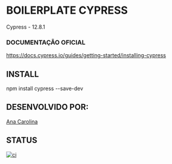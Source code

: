 # BOILERPLATE CYPRESS

Cypress - 12.8.1

### DOCUMENTAÇÃO OFICIAL

https://docs.cypress.io/guides/getting-started/installing-cypress 

## INSTALL

npm install cypress --save-dev

## DESENVOLVIDO POR:
[Ana Carolina](https://github.com/AnacAntunes/)

## STATUS
[![ci](https://github.com/AnacAntunes/cypress_initial/actions/workflows/ci.yml/badge.svg)](https://github.com/AnacAntunes/cypress_initial/actions/workflows/ci.yml)
